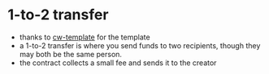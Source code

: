 # 1-to-2 transfer
- thanks to [cw-template](https://github.com/InterWasm/cw-template) for the template
- a 1-to-2 transfer is where you send funds to two recipients, though they may both be the same person. 
- the contract collects a small fee and sends it to the creator